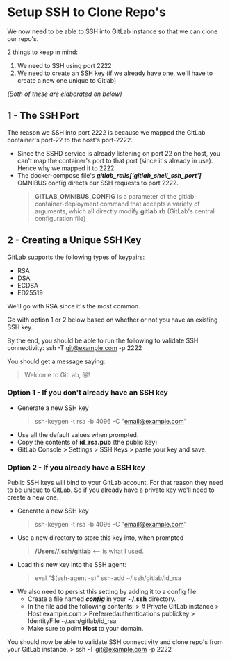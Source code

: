 # Setup SSH to Clone Repo's

We now need to be able to SSH into GitLab instance so that we can clone our repo's.

2 things to keep in mind:
  1. We need to SSH using port 2222
  2. We need to create an SSH key (if we already have one, we'll have to create a new one unique to Gitlab)

*(Both of these are elaborated on below)*

## 1 - The SSH Port
The reason we SSH into port 2222 is because we mapped the GitLab container's port-22 to the host's port-2222.
  - Since the SSHD service is already listening on port 22 on the host, you can't map the container's port to that port (since it's already in use). Hence why we mapped it to 2222.
  - The docker-compose file's ***gitlab_rails['gitlab_shell_ssh_port']*** OMNIBUS config directs our SSH requests to port 2222.
      > **GITLAB_OMNIBUS_CONFIG** is a parameter of the gitlab-container-deployment command that accepts a variety of arguments, which all directly modify **gitlab.rb** (GitLab's central configuration file)


## 2 - Creating a Unique SSH Key
GitLab supports the following types of keypairs:
  - RSA
  - DSA
  - ECDSA
  - ED25519

We'll go with RSA since it's the most common.

Go with option 1 or 2 below based on whether or not you have an existing SSH key.

By the end, you should be able to run the following to validate SSH connectivity:
    ssh -T git@example.com -p 2222

You should get a message saying:
  > Welcome to GitLab, @<USERNAME>!


### Option 1 - If you don't already have an SSH key
  - Generate a new SSH key
      > ssh-keygen -t rsa -b 4096 -C "email@example.com"
  - Use all the default values when prompted.
  - Copy the contents of **id_rsa.pub** (the public key)
  - GitLab Console > Settings > SSH Keys > paste your key and save.


### Option 2 - If you already have a SSH key
Public SSH keys will bind to your GitLab account. For that reason they need to be unique to GitLab. So if you already have a private key we'll need to create a new one.

  - Generate a new SSH key
      > ssh-keygen -t rsa -b 4096 -C "email@example.com"
  - Use a new directory to store this key into, when prompted
      > **/Users/<NAME>/.ssh/gitlab** <-- is what I used.
  - Load this new key into the SSH agent:
      > eval "$(ssh-agent -s)"
      > ssh-add ~/.ssh/gitlab/id_rsa
  - We also need to persist this setting by adding it to a config file:
    - Create a file named ***config*** in your **~/.ssh** directory.
    - In the file add the following contents:
          > # Private GitLab instance
          > Host example.com
          >   Preferredauthentications publickey
          >   IdentityFile ~/.ssh/gitlab/id_rsa
    - Make sure to point **Host** to your domain.


You should now be able to validate SSH connectivity and clone repo's from your GitLab instance.
    > ssh -T git@example.com -p 2222
